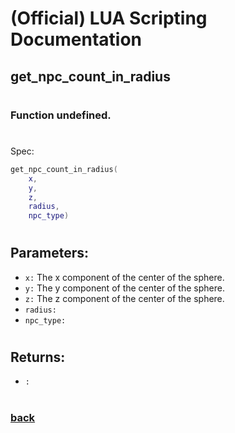 
# (Official) LUA Scripting Documentation

## get_npc_count_in_radius
#
### Function undefined.
#
Spec:
```lua
get_npc_count_in_radius(
	x,
	y,
	z,
	radius,
	npc_type)
```
#
## Parameters:
- `x:` The x component of the center of the sphere.
- `y:` The y component of the center of the sphere.
- `z:` The z component of the center of the sphere.
- `radius:` 
- `npc_type:` 
#  

## Returns:
- `:` 
#
### [back](../other)
